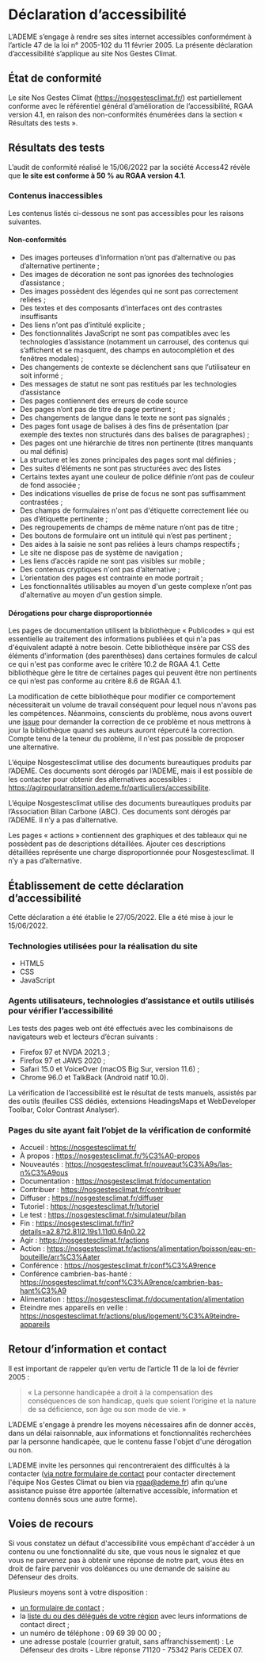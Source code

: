# Déclaration d’accessibilité

L’ADEME s’engage à rendre ses sites internet accessibles conformément à l’article 47 de la loi n° 2005-102 du 11 février 2005.
La présente déclaration d’accessibilité s’applique au site Nos Gestes Climat.

## État de conformité

Le site Nos Gestes Climat (https://nosgestesclimat.fr/) est partiellement conforme avec le référentiel général d’amélioration de l’accessibilité, RGAA version 4.1, en raison des non-conformités énumérées dans la section « Résultats des tests ».

## Résultats des tests

L’audit de conformité réalisé le 15/06/2022 par la société Access42 révèle que **le site est conforme à 50 % au RGAA version 4.1**.

### Contenus inaccessibles

Les contenus listés ci-dessous ne sont pas accessibles pour les raisons suivantes.

#### Non-conformités

-   Des images porteuses d’information n’ont pas d’alternative ou pas d’alternative pertinente ;
-   Des images de décoration ne sont pas ignorées des technologies d’assistance ;
-   Des images possèdent des légendes qui ne sont pas correctement reliées ;
-   Des textes et des composants d’interfaces ont des contrastes insuffisants
-   Des liens n'ont pas d’intitulé explicite ;
-   Des fonctionnalités JavaScript ne sont pas compatibles avec les technologies d’assistance (notamment un carrousel, des contenus qui s’affichent et se masquent, des champs en autocomplétion et des fenêtres modales) ;
-   Des changements de contexte se déclenchent sans que l’utilisateur en soit informé ;
-   Des messages de statut ne sont pas restitués par les technologies d’assistance
-   Des pages contiennent des erreurs de code source
-   Des pages n’ont pas de titre de page pertinent ;
-   Des changements de langue dans le texte ne sont pas signalés ;
-   Des pages font usage de balises à des fins de présentation (par exemple des textes non structurés dans des balises de paragraphes) ;
-   Des pages ont une hiérarchie de titres non pertinente (titres manquants ou mal définis)
-   La structure et les zones principales des pages sont mal définies ;
-   Des suites d’éléments ne sont pas structurées avec des listes
-   Certains textes ayant une couleur de police définie n’ont pas de couleur de fond associée ;
-   Des indications visuelles de prise de focus ne sont pas suffisamment contrastées ;
-   Des champs de formulaires n'ont pas d'étiquette correctement liée ou pas d’étiquette pertinente ;
-   Des regroupements de champs de même nature n’ont pas de titre ;
-   Des boutons de formulaire ont un intitulé qui n’est pas pertinent ;
-   Des aides à la saisie ne sont pas reliées à leurs champs respectifs ;
-   Le site ne dispose pas de système de navigation ;
-   Les liens d’accès rapide ne sont pas visibles sur mobile ;
-   Des contenus cryptiques n'ont pas d’alternative ;
-   L’orientation des pages est contrainte en mode portrait ;
-   Les fonctionnalités utilisables au moyen d'un geste complexe n’ont pas d'alternative au moyen d'un gestion simple.

#### Dérogations pour charge disproportionnée

Les pages de documentation utilisent la bibliothèque « Publicodes » qui est essentielle au traitement des informations publiées et qui n'a pas d'équivalent adapté à notre besoin. Cette bibliothèque insère par CSS des éléments d'information (des parenthèses) dans certaines formules de calcul ce qui n'est pas conforme avec le critère 10.2 de RGAA 4.1. Cette bibliothèque gère le titre de certaines pages qui peuvent être non pertinents ce qui n’est pas conforme au critère 8.6 de RGAA 4.1.

La modification de cette bibliothèque pour modifier ce comportement nécessiterait un volume de travail conséquent pour lequel nous n'avons pas les compétences. Néanmoins, conscients du problème, nous avons ouvert une [issue](https://github.com/betagouv/publicodes/issues/226) pour demander la correction de ce problème et nous mettrons à jour la bibliothèque quand ses auteurs auront répercuté la correction. Compte tenu de la teneur du problème, il n'est pas possible de proposer une alternative.

L’équipe Nosgestesclimat utilise des documents bureautiques produits par l’ADEME. Ces documents sont dérogés par l’ADEME, mais il est possible de les contacter pour obtenir des alternatives accessibles : https://agirpourlatransition.ademe.fr/particuliers/accessibilite.

L’équipe Nosgestesclimat utilise des documents bureautiques produits par l’Association Bilan Carbone (ABC). Ces documents sont dérogés par l’ADEME. Il n’y a pas d’alternative.

Les pages « actions » contiennent des graphiques et des tableaux qui ne possèdent pas de descriptions détaillées. Ajouter ces descriptions détaillées représente une charge disproportionnée pour Nosgestesclimat. Il n’y a pas d’alternative.

## Établissement de cette déclaration d’accessibilité

Cette déclaration a été établie le 27/05/2022. Elle a été mise à jour le 15/06/2022.

### Technologies utilisées pour la réalisation du site

-   HTML5
-   CSS
-   JavaScript

### Agents utilisateurs, technologies d’assistance et outils utilisés pour vérifier l’accessibilité

Les tests des pages web ont été effectués avec les combinaisons de navigateurs web et lecteurs d’écran suivants :

-   Firefox 97 et NVDA 2021.3 ;
-   Firefox 97 et JAWS 2020 ;
-   Safari 15.0 et VoiceOver (macOS Big Sur, version 11.6) ;
-   Chrome 96.0 et TalkBack (Android natif 10.0).

La vérification de l’accessibilité est le résultat de tests manuels, assistés par des outils (feuilles CSS dédiés, extensions HeadingsMaps et WebDeveloper Toolbar, Color Contrast Analyser).

### Pages du site ayant fait l’objet de la vérification de conformité

-   Accueil : https://nosgestesclimat.fr/
-   À propos : https://nosgestesclimat.fr/%C3%A0-propos
-   Nouveautés : https://nosgestesclimat.fr/nouveaut%C3%A9s/las-n%C3%A9ous
-   Documentation : https://nosgestesclimat.fr/documentation
-   Contribuer : https://nosgestesclimat.fr/contribuer
-   Diffuser : https://nosgestesclimat.fr/diffuser
-   Tutoriel : https://nosgestesclimat.fr/tutoriel
-   Le test : https://nosgestesclimat.fr/simulateur/bilan
-   Fin : https://nosgestesclimat.fr/fin?details=a2.87t2.81l2.19s1.11d0.64n0.22
-   Agir : https://nosgestesclimat.fr/actions
-   Action : https://nosgestesclimat.fr/actions/alimentation/boisson/eau-en-bouteille/arr%C3%Aater
-   Conférence : https://nosgestesclimat.fr/conf%C3%A9rence
-   Conférence cambrien-bas-hanté : https://nosgestesclimat.fr/conf%C3%A9rence/cambrien-bas-hant%C3%A9
-   Alimentation : https://nosgestesclimat.fr/documentation/alimentation
-   Eteindre mes appareils en veille : https://nosgestesclimat.fr/actions/plus/logement/%C3%A9teindre-appareils

## Retour d’information et contact

Il est important de rappeler qu’en vertu de l’article 11 de la loi de février 2005 :

> « La personne handicapée a droit à la compensation des conséquences de son handicap, quels que soient l’origine et la nature de sa déficience, son âge ou son mode de vie. »

L’ADEME s'engage à prendre les moyens nécessaires afin de donner accès, dans un délai raisonnable, aux informations et fonctionnalités recherchées par la personne handicapée, que le contenu fasse l'objet d'une dérogation ou non.

L’ADEME invite les personnes qui rencontreraient des difficultés à la contacter ([via notre formulaire de contact](/contact) pour contacter directement l'équipe Nos Gestes Climat ou bien via [rgaa@ademe.fr](mailto:rgaa@ademe.fr)) afin qu’une assistance puisse être apportée (alternative accessible, information et contenu donnés sous une autre forme).

## Voies de recours

Si vous constatez un défaut d'accessibilité vous empêchant d'accéder à un contenu ou une fonctionnalité du site, que vous nous le signalez et que vous ne parvenez pas à obtenir une réponse de notre part, vous êtes en droit de faire parvenir vos doléances ou une demande de saisine au Défenseur des droits.

Plusieurs moyens sont à votre disposition :

-   [un formulaire de contact](https://formulaire.defenseurdesdroits.fr/code/afficher.php?ETAPE=accueil_2016) ;
-   la [liste du ou des délégués de votre région](https://www.defenseurdesdroits.fr/office/) avec leurs informations de contact direct ;
-   un numéro de téléphone : 09 69 39 00 00 ;
-   une adresse postale (courrier gratuit, sans affranchissement) : Le Défenseur des droits - Libre réponse 71120 - 75342 Paris CEDEX 07.
